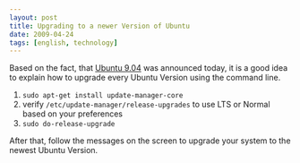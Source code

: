```yaml
---
layout: post
title: Upgrading to a newer Version of Ubuntu
date: 2009-04-24
tags: [english, technology]
---
```


Based on the fact, that [Ubuntu 9.04](http://www.ubuntu.com/products/whatisubuntu/904features/) was announced today, it is a good idea to explain how to upgrade every Ubuntu Version using the command line.

1.  `sudo apt-get install update-manager-core`
2.  verify `/etc/update-manager/release-upgrades` to use LTS or Normal based on your preferences
3.  `sudo do-release-upgrade`

After that, follow the messages on the screen to upgrade your system to the newest Ubuntu Version.